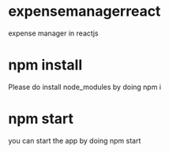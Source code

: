 # expensemanagerreact
expense manager in reactjs

# npm install 
Please do install node_modules by doing npm i

# npm start
you can start the app by doing npm start


